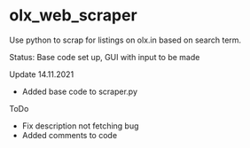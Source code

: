 # olx_web_scraper
Use python to scrap for listings on olx.in based on search term.

Status: Base code set up, GUI with input to be made

Update 14.11.2021
 - Added base code to scraper.py

ToDo
- Fix description not fetching bug
- Added comments to code

